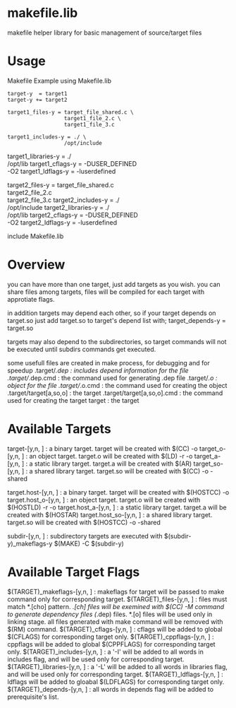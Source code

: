 makefile.lib
============

makefile helper library for basic management of source/target files

Usage
=====

 Makefile Example using Makefile.lib

    target-y  = target1
    target-y += target2

    target1_files-y = target_file_shared.c \
                      target1_file_2.c \
                      target1_file_3.c

    target1_includes-y = ./ \
                      /opt/include
 target1_libraries-y = ./ \
                       /opt/lib
 target1_cflags-y = -DUSER_DEFINED \
                    -O2
 target1_ldflags-y = -luserdefined

 target2_files-y = target_file_shared.c \
                   target2_file_2.c \
                   target2_file_3.c
 target2_includes-y = ./ \
                      /opt/include
 target2_libraries-y = ./ \
                       /opt/lib
 target2_cflags-y = -DUSER_DEFINED \
                    -O2
 target2_ldflags-y = -luserdefined

 include Makefile.lib

Overview
========

 you can have more than one target, just add targets as you wish. you can
 share files among targets, files will be compiled for each target with
 approtiate flags.

 in addition targets may depend each other, so if your target depends on
 target.so just add target.so to target's depend list with;
    target_depends-y = target.so

 targets may also depend to the subdirectories, so target commands will
 not be executed until subdirs commands get executed.

 some usefull files are created in make process, for debugging and for speedup
 .target/*.dep              : includes depend information for the file
 .target/*.dep.cmd          : the command used for generating .dep file
 .target/*.o                : object for the file
 .target/*.o.cmd            : the command used for creating the object
 .target/target[a,so,o]     : the target
 .target/target[a,so,o].cmd : the command used for creating the target
 target                     : the target

Available Targets
=================

 target-[y,n, ]    : a binary target.
                     target will be created with $(CC) -o
 target_o-[y,n, ]  : an object target.
                     target.o will be created with $(LD) -r -o
 target_a-[y,n, ]  : a static library target.
                     target.a will be created with $(AR)
 target_so-[y,n, ] : a shared library target.
                     target.so will be created with $(CC) -o -shared

 target.host-[y,n, ]    : a binary target.
                          target will be created with $(HOSTCC) -o
 target.host_o-[y,n, ]  : an object target.
                          target.o will be created with $(HOSTLD) -r -o
 target.host_a-[y,n, ]  : a static library target.
                          target.a will be created with $(HOSTAR)
 target.host_so-[y,n, ] : a shared library target.
                          target.so will be created with $(HOSTCC) -o -shared

 subdir-[y,n, ] : subdirectory targets are executed with
                  $(subdir-y)_makeflags-y $(MAKE) -C $(subdir-y)


Available Target Flags
======================

 $(TARGET)_makeflags-[y,n, ] : makeflags for target  will be passed to make
                               command only for corresponding target.
 $(TARGET)_files-[y,n, ]     : files must match *.[cho] pattern. *.[ch] files
                               will be exemined with $(CC) -M command to
                               generate dependency files (*.dep) files. *.[o]
                               files will be used only in linking stage. all
                               files generated with make command will be
                               removed with $(RM) command.
 $(TARGET)_cflags-[y,n, ]    : cflags will be added to global $(CFLAGS) for
                               corresponding target only.
 $(TARGET)_cppflags-[y,n, ]  : cppflags will be added to global $(CPPFLAGS)
                               for corresponding target only.
 $(TARGET)_includes-[y,n, ]  : a '-I' will be added to all words in includes
                               flag, and will be used only for corresponding
                               target.
 $(TARGET)_libraries-[y,n, ] : a '-L' will be added to all words in libraries
                               flag, and will be used only for corresponding
                               target.
 $(TARGET)_ldflags-[y,n, ]   : ldflags will be added to gloabal $(LDFLAGS) for
                               corresponding target only.
 $(TARGET)_depends-[y,n, ]   : all words in depends flag will be added to
                               prerequisite's list.

